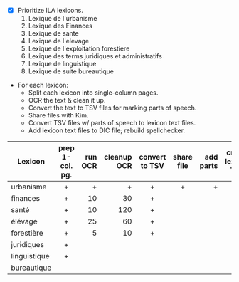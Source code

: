 - [x] Prioritize ILA lexicons.
  1. Lexique de l'urbanisme
  1. Lexique des Finances
  1. Lexique de sante
  1. Lexique de l'elevage
  1. Lexique de l'exploitation forestiere
  1. Lexique des terms juridiques et administratifs
  1. Lexique de linguistique
  1. Lexique de suite bureautique
- For each lexicon:
  - Split each lexicon into single-column pages.
  - OCR the text & clean it up.
  - Convert the text to TSV files for marking parts of speech.
  - Share files with Kim.
  - Convert TSV files w/ parts of speech to lexicon text files.
  - Add lexicon text files to DIC file; rebuild spellchecker.

| Lexicon      | prep 1-col. pg. | run OCR | cleanup OCR | convert to TSV | share file | add parts | create lexicon TXT |
| ---          | :-:             | --:     | --:         | :-:            | :-:        | --:       | :-:                |
| urbanisme    | +               | +       | +           | +              | +          | +         | +                  |
| finances     | +               | 10      | 30          | +              |            |           |                    |
| santé        | +               | 10      | 120         | +              |            |           |                    |
| élévage      | +               | 25      | 60          | +              |            |           |                    |
| forestière   | +               | 5       | 10          | +              |            |           |                    |
| juridiques   | +               |         |             |                |            |           |                    |
| linguistique | +               |         |             |                |            |           |                    |
| bureautique  |                 |         |             |                |            |           |                    |
